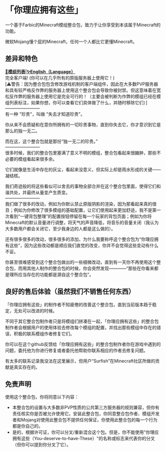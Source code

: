 # 「你理应拥有这些」

一个基于Farbic的Minecraft模组整合包，致力于让你享受到本该属于Minecraft的功能。  

微软Mojang懂个屁的Minecraft，任何一个人都比它更懂Minecraft。

## 差异和特色

[**📜模组列表**](INCLUDED-MODS.md)|[**✨English（Language）**](README_English.md)  
完全客户端! (你可以在几乎所有的原版服务器上使用它！)  
[⚠️警告：因为整合包包含修改游戏机制的客户端组件，因此在大多数PVP服务器和具有较严格反作弊的服务器上使用这个整合包会导致你被封禁。但这意味着在宽松反作弊的服务器上使用它是完全可行的！（主要会被判断为作弊的模组已经在模组列表标注，如果你想，你可以查看它们具体做了什么，并随时移除它们）]  
————————  
有一种 "珍贵"，叫做 "失去才知道珍贵"。  

你从来不会质疑和在意你所拥有的一切珍贵事物，直到你失去它，你才意识到它是那么的独一无二。  

而在这，这个整合包就是那份“独一无二的珍贵。”  
————————  
很多时候，我们的整合包里塞满了意义不明的模组，整合包看起来很臃肿，那些不必要的模组看起来很多余。  

它们就像是生活中存在的灰尘，看起来没意义，但实际上却是雨水形成的关键——凝结核。  

我们奇迹般的将这些看似可以舍去的事物全部合并在这个整合包里面，使得它们和谐共处，并最终从量变产生质变。  
————————  
我们做了很多的改动，例如为你默认禁止原版阴影的渲染，因为那看起来真的很丑；例如为你修改了很多模组的基础配置，让它们使用起来更加舒适，我不是第一次看到“一键背包整理”的配置按钮停留在每一个玩家的背包页面；例如为你将Minecraft的默认音量进行调整，将天气的声音降低，将音乐的音量关闭（我认为大多数用户都会关闭它，至少我身边的人都是这么做的）。  

还有很多很多的改动，很多很多的添加，为什么我要称呼这个整合包为“你理应拥有这些”，因为这些改动都是顺应我们直觉的改变，你并不会觉得这些变动有什么不妥。  

你甚至很难感受到这个整合包做出的一些细微改动，直到有一天你不再使用这个整合包，而用其他人制作的整合包的时候，你会突然发现————“那些在你看来都是理所应当存在的功能都是源自这个整合包”。

## 良好的售后体验（虽然我们不销售任何东西）

「你理应拥有这些」的制作者不知疲倦的改善这个整合包，直到当前版本趋于稳定，无处可以改进的时候。  

不同于其它整合包制作者只是将模组们拼凑在一起，「你理应拥有这些」的整合包制作者会根据用户的使用体验去修改每个模组的配置，并找出那些模组中存在的错误，积极的联系模组作者修复它们。  

你可以在这个github反馈给「你理应拥有这些」的整合包制作者你在游戏中遇到的问题，委托他为你进行修复或者委托他帮助你联系相应的作者去修复问题。  

有太多的联系记录我没法在这里展示，但用户“Surfish”在Minecraft社区所做的贡献是真实存在的。  

## 免责声明

使用这个整合包，你将同意以下内容：  

* 本整合包的设置与大多数非PVP性质的公共第三方服务器的规则兼容，但你有责任核实你是否被允许使用它。安装此整合包，你同意整合包作者、模组开发者和Mojang对使用此整合包不提供任何保证，你使用此整合包的每一个行为都是你自己的。  
* 是的，根据许可证，你可以分叉/重新混合这个包。但是，你不能使用"你理应拥有这些（You-deserve-to-have-These）"的名称或标志来代表你的分叉（但你可以提到你分叉了它）。

